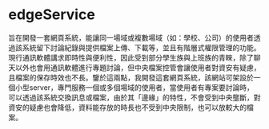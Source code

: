 # edgeService
旨在開發一套網頁系統，能讓同一場域或複數場域（如：學校、公司）的使用者透過該系統留下討論紀錄與提供檔案上傳、下載等，並且有階層式權限管理的功能。
現行通訊軟體講求即時性與便利性，因此受到部分學生族與上班族的青睞，除了聊天以外也會用通訊軟體進行專題討論，但中央檔案控管會讓使用者對資安有疑慮，且檔案的保存時效也不長。鑒於這兩點，我開發這套網頁系統，該網站可架設於一個小型server，專門服務一個或多個場域的使用者，當使用者有專案要討論時，可以透過該系統交換訊息或檔案，由於其「邊緣」的特性，不會受到中央壟斷，對資安的疑慮也會降低，資料能存放的時長也不受到中央限制，也可以放較大的檔案。
